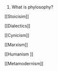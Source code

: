 
1. What is phylosophy?

[[Stoicisim]]

[[Dialectics]]

[[Cynicism]]

[[Marxism]]

[[Humanism ]]

[[Metamodernism]]
